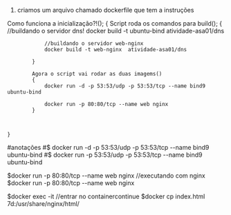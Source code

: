 
1. criamos um arquivo chamado dockerfile que tem a instruções

Como funciona a inicialização?!();
    {
            Script roda os comandos para build();
            {
                //buildando o servidor dns!
                docker build -t ubuntu-bind  atividade-asa01/dns
                
                //buildando o servidor web-nginx
                docker build -t web-nginx  atividade-asa01/dns
            
            }

            Agora o script vai rodar as duas imagems()
            {
                docker run -d -p 53:53/udp -p 53:53/tcp --name bind9 ubuntu-bind

                docker run -p 80:80/tcp --name web nginx
            }
    
    
    
    }

#anotações
#$ docker run -d -p 53:53/udp -p 53:53/tcp --name bind9 ubuntu-bind
#$ docker run -p 53:53/udp -p 53:53/tcp --name bind9 ubuntu-bind

$docker run -p 80:80/tcp --name web nginx //executando com nginx
$docker run -p 80:80/tcp --name web nginx

$docker exec -it //entrar no containercontinue
$docker cp index.html 7d:/usr/share/nginx/html/